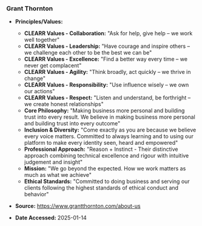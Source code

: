 ### Grant Thornton

- **Principles/Values:**
  - **CLEARR Values - Collaboration:** "Ask for help, give help – we work well together"
  - **CLEARR Values - Leadership:** "Have courage and inspire others – we challenge each other to be the best we can be"
  - **CLEARR Values - Excellence:** "Find a better way every time – we never get complacent"
  - **CLEARR Values - Agility:** "Think broadly, act quickly – we thrive in change"
  - **CLEARR Values - Responsibility:** "Use influence wisely – we own our actions"
  - **CLEARR Values - Respect:** "Listen and understand, be forthright – we create honest relationships"
  - **Core Philosophy:** "Making business more personal and building trust into every result. We believe in making business more personal and building trust into every outcome"
  - **Inclusion & Diversity:** "Come exactly as you are because we believe every voice matters. Committed to always learning and to using our platform to make every identity seen, heard and empowered"
  - **Professional Approach:** "Reason + Instinct - Their distinctive approach combining technical excellence and rigour with intuitive judgement and insight"
  - **Mission:** "We go beyond the expected. How we work matters as much as what we achieve"
  - **Ethical Standards:** "Committed to doing business and serving our clients following the highest standards of ethical conduct and behavior"

- **Source:** https://www.grantthornton.com/about-us
- **Date Accessed:** 2025-01-14